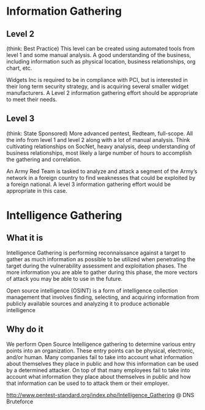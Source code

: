 # Information Gathering
## Level 2
(think: Best Practice) This level can be created using automated tools from level 1 and some manual analysis. A good understanding of the business, including information such as physical location, business relationships, org chart, etc.

Widgets Inc is required to be in compliance with PCI, but is interested in their long term security strategy, and is acquiring several smaller widget manufacturers. A Level 2 information gathering effort should be appropriate to meet their needs.

## Level 3
(think: State Sponsored) More advanced pentest, Redteam, full-scope. All the info from level 1 and level 2 along with a lot of manual analysis. Think cultivating relationships on SocNet, heavy analysis, deep understanding of business relationships, most likely a large number of hours to accomplish the gathering and correlation.

An Army Red Team is tasked to analyze and attack a segment of the Army’s network in a foreign country to find weaknesses that could be exploited by a foreign national. A level 3 information gathering effort would be appropriate in this case.

# Intelligence Gathering
## What it is
Intelligence Gathering is performing reconnaissance against a target to gather as much information as possible to be utilized when penetrating the target during the vulnerability assessment and exploitation phases. The more information you are able to gather during this phase, the more vectors of attack you may be able to use in the future.

Open source intelligence (OSINT) is a form of intelligence collection management that involves finding, selecting, and acquiring information from publicly available sources and analyzing it to produce actionable intelligence

## Why do it
We perform Open Source Intelligence gathering to determine various entry points into an organization. These entry points can be physical, electronic, and/or human. Many companies fail to take into account what information about themselves they place in public and how this information can be used by a determined attacker. On top of that many employees fail to take into account what information they place about themselves in public and how that information can be used to to attack them or their employer.

http://www.pentest-standard.org/index.php/Intelligence_Gathering @ DNS Bruteforce